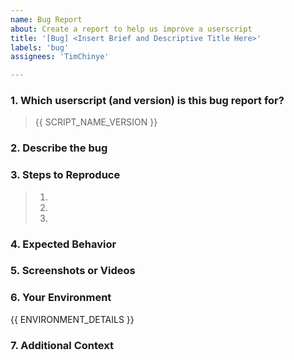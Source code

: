 ```yaml
---
name: Bug Report
about: Create a report to help us improve a userscript
title: '[Bug] <Insert Brief and Descriptive Title Here>'
labels: 'bug'
assignees: 'TimChinye'

---
```


### 1. Which userscript (and version) is this bug report for?
<!-- (Required) Please specify the name and version of the script. Example: "AI Studio Mod (v2.3.2)" -->
> {{ SCRIPT_NAME_VERSION }}

### 2. Describe the bug
<!-- (Required) A clear and concise description of what the bug is. -->
>

### 3. Steps to Reproduce
<!-- (Optional) Provide clear, step-by-step instructions to reproduce the unwanted behavior. -->
> 1. 
> 2. 
> 3. 

### 4. Expected Behavior
<!-- (Required) A clear and concise description of what you expected to happen. -->
>

### 5. Screenshots or Videos
<!-- (Optional - Highly Appreciated) Please share any and all screenshots (including console errors & logs), GIFs, or video links. -->
>

### 6. Your Environment
<!-- (Required) Exactly how you run the userscript is very useful to know to fix bugs. -->

{{ ENVIRONMENT_DETAILS }}

### 7. Additional Context
<!-- (Optional) Dump anything else about the problem here - including things you may not think are related. -->
> 

